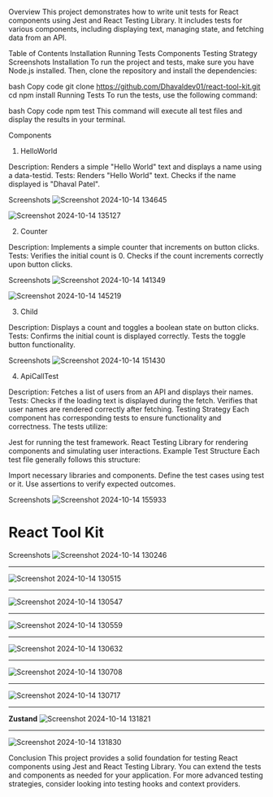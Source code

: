 Overview
This project demonstrates how to write unit tests for React components using Jest and React Testing Library. It includes tests for various components, including displaying text, managing state, and fetching data from an API.

Table of Contents
Installation
Running Tests
Components
Testing Strategy
Screenshots
Installation
To run the project and tests, make sure you have Node.js installed. Then, clone the repository and install the dependencies:

bash
Copy code
git clone <https://github.com/Dhavaldev01/react-tool-kit.git>
cd <react-tool-kit>
npm install
Running Tests
To run the tests, use the following command:

bash
Copy code
npm test
This command will execute all test files and display the results in your terminal.

Components

1. HelloWorld

Description: Renders a simple "Hello World" text and displays a name using a data-testid.
Tests:
Renders "Hello World" text.
Checks if the name displayed is "Dhaval Patel".

Screenshots
![Screenshot 2024-10-14 134645](https://github.com/user-attachments/assets/9cc19f65-b88c-4204-ab4d-35b8cfa507a3)

![Screenshot 2024-10-14 135127](https://github.com/user-attachments/assets/8cabfca3-3c20-4e6a-a59c-afd956e6fbf4)

2. Counter

Description: Implements a simple counter that increments on button clicks.
Tests:
Verifies the initial count is 0.
Checks if the count increments correctly upon button clicks.

Screenshots
![Screenshot 2024-10-14 141349](https://github.com/user-attachments/assets/db9ea559-4b6f-4589-962b-19071e503c66)

![Screenshot 2024-10-14 145219](https://github.com/user-attachments/assets/fdeb91b1-6960-47cc-b215-33749696ddbb)

3. Child

Description: Displays a count and toggles a boolean state on button clicks.
Tests:
Confirms the initial count is displayed correctly.
Tests the toggle button functionality.

Screenshots
![Screenshot 2024-10-14 151430](https://github.com/user-attachments/assets/1821003f-9b82-449b-a5c4-279a4159d5dc)

4. ApiCallTest

Description: Fetches a list of users from an API and displays their names.
Tests:
Checks if the loading text is displayed during the fetch.
Verifies that user names are rendered correctly after fetching.
Testing Strategy
Each component has corresponding tests to ensure functionality and correctness. The tests utilize:

Jest for running the test framework.
React Testing Library for rendering components and simulating user interactions.
Example Test Structure
Each test file generally follows this structure:

Import necessary libraries and components.
Define the test cases using test or it.
Use assertions to verify expected outcomes.


Screenshots
![Screenshot 2024-10-14 155933](https://github.com/user-attachments/assets/bac7250e-49f0-4010-a62a-39e410c92816)

# React Tool Kit
Screenshots
![Screenshot 2024-10-14 130246](https://github.com/user-attachments/assets/784c8d70-3805-41e2-847a-d7f8dd8d8a1e)

-----------------------------------------------------------------------------------------------------------------

![Screenshot 2024-10-14 130515](https://github.com/user-attachments/assets/08015222-c5e1-4848-956e-d544699a2074)

-----------------------------------------------------------------------------------------------------------------

![Screenshot 2024-10-14 130547](https://github.com/user-attachments/assets/a2a988fc-a150-4560-8c73-e2392510808a)

-----------------------------------------------------------------------------------------------------------------

![Screenshot 2024-10-14 130559](https://github.com/user-attachments/assets/2cb5527f-312c-45be-a2b7-f0683e9c4414)

-----------------------------------------------------------------------------------------------------------------

![Screenshot 2024-10-14 130632](https://github.com/user-attachments/assets/49f4e9ef-c919-41d0-8324-4bb51a69d833)

-----------------------------------------------------------------------------------------------------------------

![Screenshot 2024-10-14 130708](https://github.com/user-attachments/assets/5be8236e-530f-4880-87be-62e55fcf1d33)

-----------------------------------------------------------------------------------------------------------------

![Screenshot 2024-10-14 130717](https://github.com/user-attachments/assets/7d8cd617-a2a6-4c66-8ff6-ebb166c1f1e0)

-----------------------------------------------------------------------------------------------------------------

**Zustand**
![Screenshot 2024-10-14 131821](https://github.com/user-attachments/assets/62685591-bd4a-49ef-ba5a-ee7b7979c1a7)

-----------------------------------------------------------------------------------------------------------------

![Screenshot 2024-10-14 131830](https://github.com/user-attachments/assets/928c8f1a-34b8-42a0-95af-5774444821ee)












Conclusion
This project provides a solid foundation for testing React components using Jest and React Testing Library. You can extend the tests and components as needed for your application. For more advanced testing strategies, consider looking into testing hooks and context providers.
